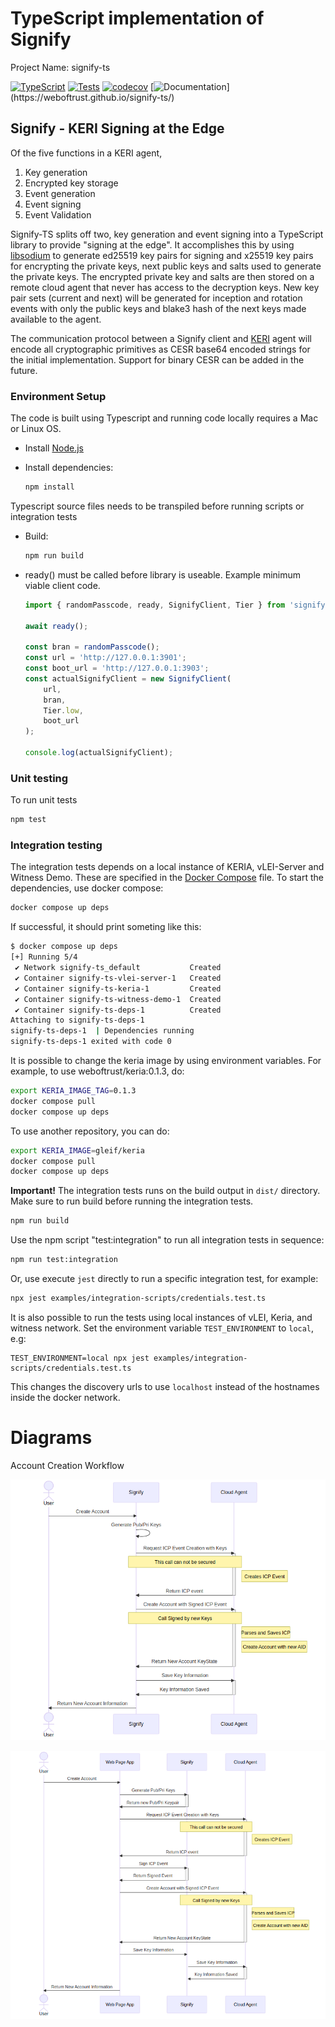 # TypeScript implementation of Signify

Project Name: signify-ts

[![TypeScript](https://badges.frapsoft.com/typescript/code/typescript.png?v=101)](https://github.com/ellerbrock/typescript-badges/)
[![Tests](https://github.com/WebOfTrust/signify-ts/actions/workflows/main.yml/badge.svg?branch=main)](https://github.com/WebOfTrust/signify-ts/actions/workflows/main.yml)
[![codecov](https://codecov.io/gh/WebOfTrust/signify-ts/branch/main/graph/badge.svg?token=K3GK7MCYVW)](https://codecov.io/gh/WebOfTrust/signify-ts)
[![Documentation](https://img.shields.io/badge/documentation-grey?)](https://weboftrust.github.io/signify-ts/)

## Signify - KERI Signing at the Edge

Of the five functions in a KERI agent,

1. Key generation
2. Encrypted key storage
3. Event generation
4. Event signing
5. Event Validation

Signify-TS splits off two, key generation and event signing into a TypeScript library to provide "signing at the edge".
It accomplishes this by using [libsodium](https://doc.libsodium.org/) to generate ed25519 key pairs for signing and x25519 key pairs for encrypting the
private keys, next public keys and salts used to generate the private keys. The encrypted private key and salts are then stored on a
remote cloud agent that never has access to the decryption keys. New key pair sets (current and next) will be generated
for inception and rotation events with only the public keys and blake3 hash of the next keys made available to the agent.

The communication protocol between a Signify client and [KERI](https://github.com/WebOfTrust/keri) agent will encode all cryptographic primitives as CESR base64
encoded strings for the initial implementation. Support for binary CESR can be added in the future.

### Environment Setup

The code is built using Typescript and running code locally requires a Mac or Linux OS.

-   Install [Node.js](https://nodejs.org)

-   Install dependencies:
    ```bash
    npm install
    ```

Typescript source files needs to be transpiled before running scripts or integration tests

-   Build:

    ```bash
    npm run build
    ```

-   ready() must be called before library is useable. Example minimum viable client code.

    ```javascript
    import { randomPasscode, ready, SignifyClient, Tier } from 'signify-ts';

    await ready();

    const bran = randomPasscode();
    const url = 'http://127.0.0.1:3901';
    const boot_url = 'http://127.0.0.1:3903';
    const actualSignifyClient = new SignifyClient(
        url,
        bran,
        Tier.low,
        boot_url
    );

    console.log(actualSignifyClient);
    ```

### Unit testing

To run unit tests

```bash
npm test
```

### Integration testing

The integration tests depends on a local instance of KERIA, vLEI-Server and Witness Demo. These are specified in the [Docker Compose](./docker-compose.yaml) file. To start the dependencies, use docker compose:

```bash
docker compose up deps
```

If successful, it should print someting like this:

```bash
$ docker compose up deps
[+] Running 5/4
 ✔ Network signify-ts_default           Created                                           0.0s
 ✔ Container signify-ts-vlei-server-1   Created                                           0.1s
 ✔ Container signify-ts-keria-1         Created                                           0.1s
 ✔ Container signify-ts-witness-demo-1  Created                                           0.1s
 ✔ Container signify-ts-deps-1          Created                                           0.0s
Attaching to signify-ts-deps-1
signify-ts-deps-1  | Dependencies running
signify-ts-deps-1 exited with code 0
```

It is possible to change the keria image by using environment variables. For example, to use weboftrust/keria:0.1.3, do:

```bash
export KERIA_IMAGE_TAG=0.1.3
docker compose pull
docker compose up deps
```

To use another repository, you can do:

```bash
export KERIA_IMAGE=gleif/keria
docker compose pull
docker compose up deps
```

**Important!** The integration tests runs on the build output in `dist/` directory. Make sure to run build before running the integration tests.

```bash
npm run build
```

Use the npm script "test:integration" to run all integration tests in sequence:

```bash
npm run test:integration
```

Or, use execute `jest` directly to run a specific integration test, for example:

```bash
npx jest examples/integration-scripts/credentials.test.ts
```

It is also possible to run the tests using local instances of vLEI, Keria, and witness network. Set the environment variable `TEST_ENVIRONMENT` to `local`, e.g:

```
TEST_ENVIRONMENT=local npx jest examples/integration-scripts/credentials.test.ts
```

This changes the discovery urls to use `localhost` instead of the hostnames inside the docker network.

# Diagrams

Account Creation Workflow

![Account Creation](/diagrams/account-creation-workflow.png)

![Account Creation Webpage](/diagrams/account-creation-webpage-workflow.png)
